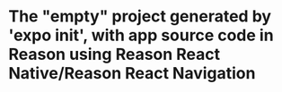 # The "empty" project generated by 'expo init', with app source code in Reason using Reason React Native/Reason React Navigation
